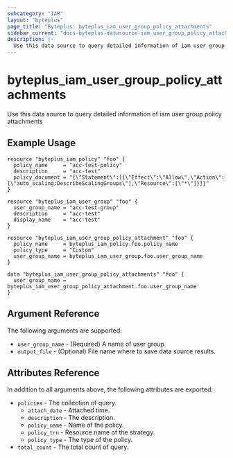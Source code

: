 ```yaml
---
subcategory: "IAM"
layout: "byteplus"
page_title: "Byteplus: byteplus_iam_user_group_policy_attachments"
sidebar_current: "docs-byteplus-datasource-iam_user_group_policy_attachments"
description: |-
  Use this data source to query detailed information of iam user group policy attachments
---
```

# byteplus_iam_user_group_policy_attachments
Use this data source to query detailed information of iam user group policy attachments
## Example Usage
```hcl
resource "byteplus_iam_policy" "foo" {
  policy_name     = "acc-test-policy"
  description     = "acc-test"
  policy_document = "{\"Statement\":[{\"Effect\":\"Allow\",\"Action\":[\"auto_scaling:DescribeScalingGroups\"],\"Resource\":[\"*\"]}]}"
}

resource "byteplus_iam_user_group" "foo" {
  user_group_name = "acc-test-group"
  description     = "acc-test"
  display_name    = "acc-test"
}

resource "byteplus_iam_user_group_policy_attachment" "foo" {
  policy_name     = byteplus_iam_policy.foo.policy_name
  policy_type     = "Custom"
  user_group_name = byteplus_iam_user_group.foo.user_group_name
}

data "byteplus_iam_user_group_policy_attachments" "foo" {
  user_group_name = byteplus_iam_user_group_policy_attachment.foo.user_group_name
}
```
## Argument Reference
The following arguments are supported:
* `user_group_name` - (Required) A name of user group.
* `output_file` - (Optional) File name where to save data source results.

## Attributes Reference
In addition to all arguments above, the following attributes are exported:
* `policies` - The collection of query.
    * `attach_date` - Attached time.
    * `description` - The description.
    * `policy_name` - Name of the policy.
    * `policy_trn` - Resource name of the strategy.
    * `policy_type` - The type of the policy.
* `total_count` - The total count of query.


